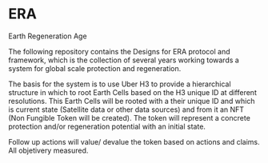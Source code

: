 # ERA
Earth Regeneration Age

The following repository contains the Designs for ERA protocol and framework, which is the collection of several years working towards a system for global scale protection and regeneration.

The basis for the system is to use Uber H3 to provide a hierarchical structure in which to root Earth Cells based on the H3 unique ID at different resolutions. This Earth Cells will be rooted with a their unique ID and which is current state (Satellite data or other data sources) and from it an NFT (Non Fungible Token will be created). The token will represent a concrete protection and/or regeneration potential with an initial state.

Follow up actions will value/ devalue the token based on actions and claims. All objetivery measured. 

